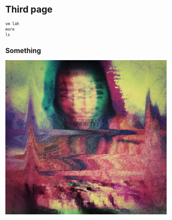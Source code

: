 # Third page

```js
vm lah
more 
ls
```

## Something

![20190816211124-01.jpeg](/20190816211124-01.jpeg)

